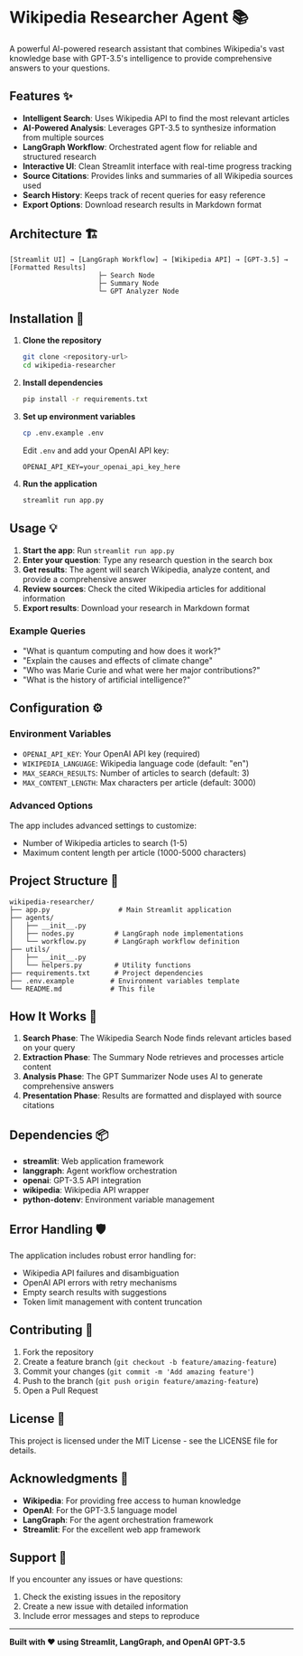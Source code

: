# Wikipedia Researcher Agent 📚

A powerful AI-powered research assistant that combines Wikipedia's vast knowledge base with GPT-3.5's intelligence to provide comprehensive answers to your questions.

## Features ✨

- **Intelligent Search**: Uses Wikipedia API to find the most relevant articles
- **AI-Powered Analysis**: Leverages GPT-3.5 to synthesize information from multiple sources
- **LangGraph Workflow**: Orchestrated agent flow for reliable and structured research
- **Interactive UI**: Clean Streamlit interface with real-time progress tracking
- **Source Citations**: Provides links and summaries of all Wikipedia sources used
- **Search History**: Keeps track of recent queries for easy reference
- **Export Options**: Download research results in Markdown format

## Architecture 🏗️

```
[Streamlit UI] → [LangGraph Workflow] → [Wikipedia API] → [GPT-3.5] → [Formatted Results]
                      ├─ Search Node
                      ├─ Summary Node
                      └─ GPT Analyzer Node
```

## Installation 🚀

1. **Clone the repository**
   ```bash
   git clone <repository-url>
   cd wikipedia-researcher
   ```

2. **Install dependencies**
   ```bash
   pip install -r requirements.txt
   ```

3. **Set up environment variables**
   ```bash
   cp .env.example .env
   ```
   
   Edit `.env` and add your OpenAI API key:
   ```
   OPENAI_API_KEY=your_openai_api_key_here
   ```

4. **Run the application**
   ```bash
   streamlit run app.py
   ```

## Usage 💡

1. **Start the app**: Run `streamlit run app.py`
2. **Enter your question**: Type any research question in the search box
3. **Get results**: The agent will search Wikipedia, analyze content, and provide a comprehensive answer
4. **Review sources**: Check the cited Wikipedia articles for additional information
5. **Export results**: Download your research in Markdown format

### Example Queries

- "What is quantum computing and how does it work?"
- "Explain the causes and effects of climate change"
- "Who was Marie Curie and what were her major contributions?"
- "What is the history of artificial intelligence?"

## Configuration ⚙️

### Environment Variables

- `OPENAI_API_KEY`: Your OpenAI API key (required)
- `WIKIPEDIA_LANGUAGE`: Wikipedia language code (default: "en")
- `MAX_SEARCH_RESULTS`: Number of articles to search (default: 3)
- `MAX_CONTENT_LENGTH`: Max characters per article (default: 3000)

### Advanced Options

The app includes advanced settings to customize:
- Number of Wikipedia articles to search (1-5)
- Maximum content length per article (1000-5000 characters)

## Project Structure 📁

```
wikipedia-researcher/
├── app.py                 # Main Streamlit application
├── agents/
│   ├── __init__.py
│   ├── nodes.py          # LangGraph node implementations
│   └── workflow.py       # LangGraph workflow definition
├── utils/
│   ├── __init__.py
│   └── helpers.py        # Utility functions
├── requirements.txt      # Project dependencies
├── .env.example         # Environment variables template
└── README.md            # This file
```

## How It Works 🔧

1. **Search Phase**: The Wikipedia Search Node finds relevant articles based on your query
2. **Extraction Phase**: The Summary Node retrieves and processes article content
3. **Analysis Phase**: The GPT Summarizer Node uses AI to generate comprehensive answers
4. **Presentation Phase**: Results are formatted and displayed with source citations

## Dependencies 📦

- **streamlit**: Web application framework
- **langgraph**: Agent workflow orchestration
- **openai**: GPT-3.5 API integration
- **wikipedia**: Wikipedia API wrapper
- **python-dotenv**: Environment variable management

## Error Handling 🛡️

The application includes robust error handling for:
- Wikipedia API failures and disambiguation
- OpenAI API errors with retry mechanisms
- Empty search results with suggestions
- Token limit management with content truncation

## Contributing 🤝

1. Fork the repository
2. Create a feature branch (`git checkout -b feature/amazing-feature`)
3. Commit your changes (`git commit -m 'Add amazing feature'`)
4. Push to the branch (`git push origin feature/amazing-feature`)
5. Open a Pull Request

## License 📄

This project is licensed under the MIT License - see the LICENSE file for details.

## Acknowledgments 🙏

- **Wikipedia**: For providing free access to human knowledge
- **OpenAI**: For the GPT-3.5 language model
- **LangGraph**: For the agent orchestration framework
- **Streamlit**: For the excellent web app framework

## Support 💬

If you encounter any issues or have questions:
1. Check the existing issues in the repository
2. Create a new issue with detailed information
3. Include error messages and steps to reproduce

---

**Built with ❤️ using Streamlit, LangGraph, and OpenAI GPT-3.5**
